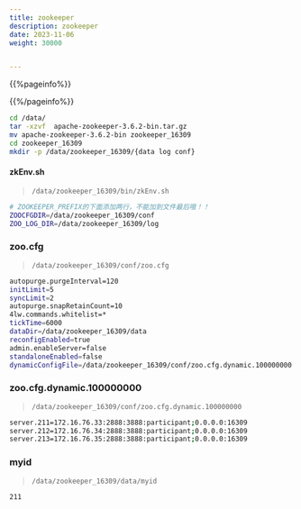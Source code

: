 ```yaml
---
title: zookeeper
description: zookeeper
date: 2023-11-06
weight: 30000


---
```

<style>
th, td {
  border: 1px solid rgb(190, 190, 190);
}
</style>
{{%pageinfo%}}

{{%/pageinfo%}}


```bash
cd /data/
tar -xzvf  apache-zookeeper-3.6.2-bin.tar.gz
mv apache-zookeeper-3.6.2-bin zookeeper_16309
cd zookeeper_16309
mkdir -p /data/zookeeper_16309/{data log conf}
```

#### zkEnv.sh
> `/data/zookeeper_16309/bin/zkEnv.sh`
```bash
# ZOOKEEPER_PREFIX的下面添加两行，不能加到文件最后哦！！
ZOOCFGDIR=/data/zookeeper_16309/conf
ZOO_LOG_DIR=/data/zookeeper_16309/log
```

### zoo.cfg
> `/data/zookeeper_16309/conf/zoo.cfg`
```bash
autopurge.purgeInterval=120
initLimit=5
syncLimit=2
autopurge.snapRetainCount=10
4lw.commands.whitelist=*
tickTime=6000
dataDir=/data/zookeeper_16309/data
reconfigEnabled=true
admin.enableServer=false
standaloneEnabled=false
dynamicConfigFile=/data/zookeeper_16309/conf/zoo.cfg.dynamic.100000000
```

### zoo.cfg.dynamic.100000000
> `/data/zookeeper_16309/conf/zoo.cfg.dynamic.100000000`
```bash
server.211=172.16.76.33:2888:3888:participant;0.0.0.0:16309
server.212=172.16.76.34:2888:3888:participant;0.0.0.0:16309
server.213=172.16.76.35:2888:3888:participant;0.0.0.0:16309
```

### myid
> `/data/zookeeper_16309/data/myid`
```bash
211
```













